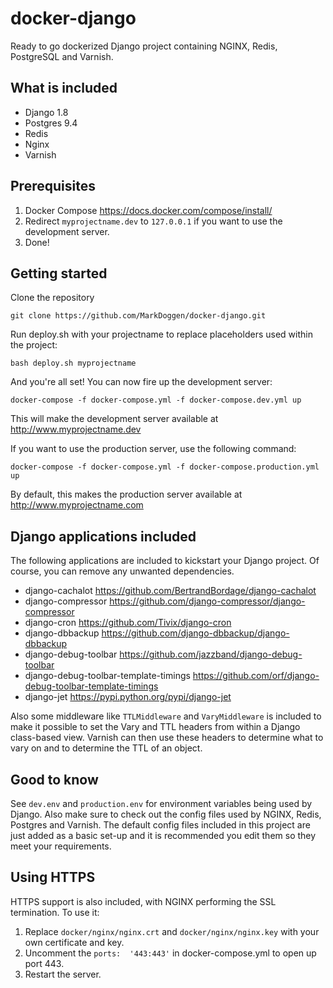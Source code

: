 # docker-django
Ready to go dockerized Django project containing NGINX, Redis, PostgreSQL and Varnish.

## What is included

* Django 1.8
* Postgres 9.4
* Redis
* Nginx
* Varnish

## Prerequisites

1. Docker Compose <https://docs.docker.com/compose/install/>
2. Redirect ```myprojectname.dev``` to ```127.0.0.1``` if you want to use the development server.
3. Done!

## Getting started

Clone the repository

```
git clone https://github.com/MarkDoggen/docker-django.git
```

Run deploy.sh with your projectname to replace placeholders used within the project:

```
bash deploy.sh myprojectname
```

And you're all set! You can now fire up the development server:

```
docker-compose -f docker-compose.yml -f docker-compose.dev.yml up
```

This will make the development server available at http://www.myprojectname.dev

If you want to use the production server, use the following command:

```
docker-compose -f docker-compose.yml -f docker-compose.production.yml up
```

By default, this makes the production server available at http://www.myprojectname.com

## Django applications included

The following applications are included to kickstart your Django project. Of course, you can remove any unwanted dependencies.

* django-cachalot <https://github.com/BertrandBordage/django-cachalot>
* django-compressor <https://github.com/django-compressor/django-compressor>
* django-cron <https://github.com/Tivix/django-cron>
* django-dbbackup <https://github.com/django-dbbackup/django-dbbackup>
* django-debug-toolbar <https://github.com/jazzband/django-debug-toolbar>
* django-debug-toolbar-template-timings <https://github.com/orf/django-debug-toolbar-template-timings> 
* django-jet <https://pypi.python.org/pypi/django-jet>

Also some middleware like ```TTLMiddleware``` and ```VaryMiddleware``` is included to make it possible to set the Vary and TTL headers from within a Django class-based view. Varnish can then use these headers to determine what to vary on and to determine the TTL of an object.


## Good to know

See ```dev.env``` and ```production.env``` for environment variables being used by Django. Also make sure to check out the config files used by NGINX, Redis, Postgres and Varnish. The default config files included in this project are just added as a basic set-up and it is recommended you edit them so they meet your requirements. 

## Using HTTPS

HTTPS support is also included, with NGINX performing the SSL termination. To use it:

1. Replace ```docker/nginx/nginx.crt``` and ```docker/nginx/nginx.key``` with your own certificate and key.
2. Uncomment the ```ports:  '443:443'``` in docker-compose.yml to open up port 443.
3. Restart the server.




